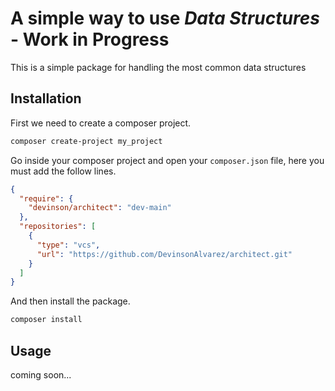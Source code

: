 # A simple way to use _**Data Structures**_ - Work in Progress

This is a simple package for handling the most common data structures

## Installation

First we need to create a composer project.

```sh
composer create-project my_project
```

Go inside your composer project and open your `composer.json` file, here you must add the follow lines.

```json
{
  "require": {
    "devinson/architect": "dev-main"
  },
  "repositories": [
    {
      "type": "vcs",
      "url": "https://github.com/DevinsonAlvarez/architect.git"
    }
  ]
}
```

And then install the package.

```sh
composer install
```

## Usage

coming soon...

